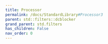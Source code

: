 ```yaml
---
title: Processor
permalink: /docs/StandardLibrary#Processor3
parent: std::filters::dcblocker
grand_parent: std.filters
has_children: False
nav_order: 0
---
```

